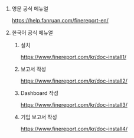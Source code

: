 1. 영문 공식 메뉴얼

   https://help.fanruan.com/finereport-en/

2. 한국어 공식 메뉴얼

   1. 설치

      https://www.finereport.com/kr/doc-install1/

   2. 보고서 작성

      https://www.finereport.com/kr/doc-install2/

   3. Dashboard 작성

      https://www.finereport.com/kr/doc-install3/

   4. 기입 보고서 작성

      https://www.finereport.com/kr/doc-install4/
